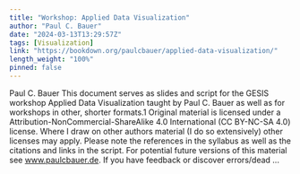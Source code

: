 ```yaml
---
title: "Workshop: Applied Data Visualization"
author: "Paul C. Bauer"
date: "2024-03-13T13:29:57Z"
tags: [Visualization]
link: "https://bookdown.org/paulcbauer/applied-data-visualization/"
length_weight: "100%"
pinned: false
---
```


Paul C. Bauer This document serves as slides and script for the GESIS workshop Applied Data Visualization taught by Paul C. Bauer as well as for workshops in other, shorter formats.1 Original material is licensed under a Attribution-NonCommercial-ShareAlike 4.0 International (CC BY-NC-SA 4.0) license. Where I draw on other authors material (I do so extensively) other licenses may apply. Please note the references in the syllabus as well as the citations and links in the script. For potential future versions of this material see www.paulcbauer.de. If you have feedback or discover errors/dead ...
